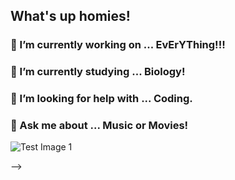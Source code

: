 ## What's up homies! 
### 🔭 I’m currently working on ... EvErYThing!!!
### 🌱 I’m currently studying ... Biology!
### 🤔 I’m looking for help with ... Coding.
### 💬 Ask me about ... Music or Movies!
![Test Image 1](https://i.pinimg.com/originals/58/bf/1d/58bf1df645702bdc9e38ef9014a1f3d1.png)


-->

